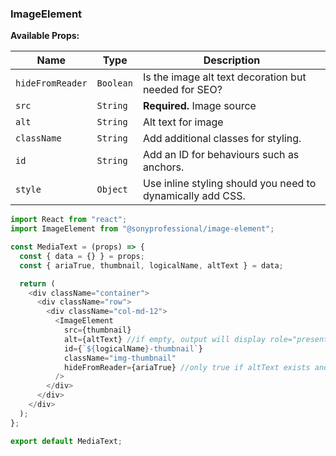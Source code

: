 ### ImageElement

**Available Props:**

| Name             | Type      | Description                                                |
| ---------------- | --------- | ---------------------------------------------------------- |
| `hideFromReader` | `Boolean` | Is the image alt text decoration but needed for SEO?       |
| `src`            | `String`  | **Required.** Image source                                 |
| `alt`            | `String`  | Alt text for image                                         |
| `className`      | `String`  | Add additional classes for styling.                        |
| `id`             | `String`  | Add an ID for behaviours such as anchors.                  |
| `style`          | `Object`  | Use inline styling should you need to dynamically add CSS. |

```js
import React from "react";
import ImageElement from "@sonyprofessional/image-element";

const MediaText = (props) => {
  const { data = {} } = props;
  const { ariaTrue, thumbnail, logicalName, altText } = data;

  return (
    <div className="container">
      <div className="row">
        <div className="col-md-12">
          <ImageElement
            src={thumbnail}
            alt={altText} //if empty, output will display role="presentation"
            id={`${logicalName}-thumbnail`}
            className="img-thumbnail"
            hideFromReader={ariaTrue} //only true if altText exists and bool toggled.
          />
        </div>
      </div>
    </div>
  );
};

export default MediaText;
```
